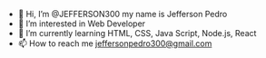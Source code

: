 - 👋 Hi, I’m @JEFFERSON300 my name is Jefferson Pedro
- 👀 I’m interested in Web Developer
- 🌱 I’m currently learning HTML, CSS, Java Script, Node.js, React
- 📫 How to reach me jeffersonpedro300@gmail.com

<!---
JEFFERSON300/JEFFERSON300 is a ✨ special ✨ repository because its `README.md` (this file) appears on your GitHub profile.
You can click the Preview link to take a look at your changes.
--->
